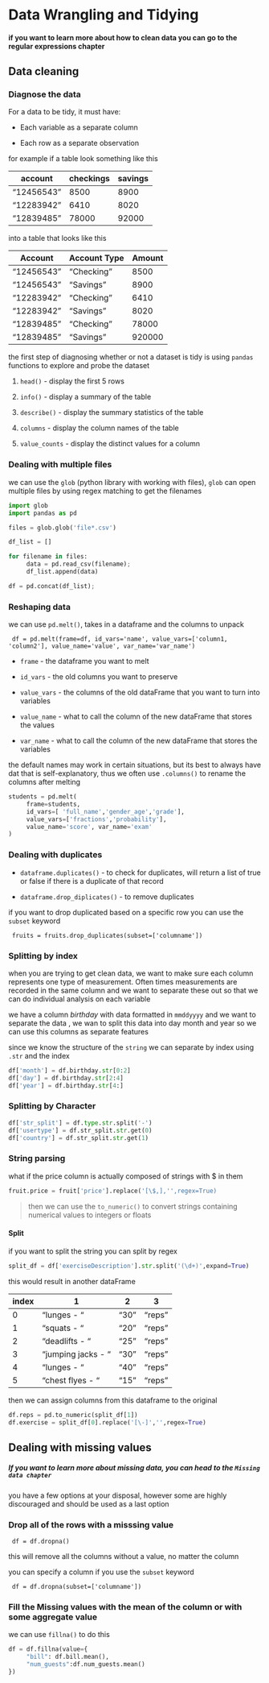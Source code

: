 # Data Wrangling and Tidying

#### if you want to learn more about how to clean data you can go to the regular expressions chapter


## Data cleaning

### Diagnose the data

For a data to be tidy, it must have:

-    Each variable as a separate column

-    Each row as a separate observation

for example if a table look something like this

| account    | checkings | savings |
| ---------- | --------- | ------- |
| “12456543” | 8500      | 8900    |
| “12283942” | 6410      | 8020    |
| “12839485” | 78000     | 92000   |

into a table that looks like this

| Account    | Account Type | Amount |
| ---------- | ------------ | ------ |
| “12456543” | “Checking”   | 8500   |
| “12456543” | “Savings”    | 8900   |
| “12283942” | “Checking”   | 6410   |
| “12283942” | “Savings”    | 8020   |
| “12839485” | “Checking”   | 78000  |
| “12839485” | “Savings”    | 920000 |

the first step of diagnosing whether or not a dataset is tidy is using `pandas` functions to explore and probe the dataset

1. `head()` - display the first 5 rows

2. `info()` - display a summary of the table

3. `describe()` - display the summary statistics of the table

4. `columns` - display the column names of the table

5. `value_counts` - display the distinct values for a column

### Dealing with multiple files

we can use the `glob` (python library with working with files), `glob` can open multiple files by using regex matching to get the filenames

```python
import glob
import pandas as pd

files = glob.glob('file*.csv')

df_list = []

for filename in files:
     data = pd.read_csv(filename);
     df_list.append(data)

df = pd.concat(df_list);

```

### Reshaping data

we can use `pd.melt()`, takes in a dataframe and the columns to unpack

     df = pd.melt(frame=df, id_vars='name', value_vars=['column1, 'column2'], value_name='value', var_name='var_name')

-    `frame` - the dataframe you want to melt

-    `id_vars` - the old columns you want to preserve

-    `value_vars` - the columns of the old dataFrame that you want to turn into variables

-    `value_name` - what to call the column of the new dataFrame that stores the values

-    `var_name` - what to call the column of the new dataFrame that stores the variables

the default names may work in certain situations, but its best to always have dat that is self-explanatory, thus we often use `.columns()` to rename the columns after melting

```python
students = pd.melt(
     frame=students,
     id_vars=[ 'full_name','gender_age','grade'],
     value_vars=['fractions','probability'],
     value_name='score', var_name='exam'
)

```

### Dealing with duplicates

-    `dataframe.duplicates()` - to check for duplicates, will return a list of true or false if there is a duplicate of that record

-    `dataframe.drop_diplicates()` - to remove duplicates

if you want to drop duplicated based on a specific row you can use the `subset` keyword

     fruits = fruits.drop_duplicates(subset=['columname'])

### Splitting by index

when you are trying to get clean data, we want to make sure each column represents one type of measurement. Often times measurements are recorded in the same column and we want to separate these out so that we can do individual analysis on each variable

we have a column _birthday_ with data formatted in `mmddyyyy` and we want to separate the data , we wan to split this data into day month and year so we can use this columns as separate features

since we know the structure of the `string` we can separate by index using `.str` and the index

```python
df['month'] = df.birthday.str[0:2]
df['day'] = df.birthday.str[2:4]
df['year'] = df.birthday.str[4:]
```

### Splitting by Character

```python
df['str_split'] = df.type.str.split('-')
df['usertype'] = df.str_split.str.get(0)
df['country'] = df.str_split.str.get(1)
```

### String parsing

what if the price column is actually composed of strings with $ in them

```python
fruit.price = fruit['price'].replace('[\$,],'',regex=True)
```

> then we can use the `to_numeric()` to convert strings containing numerical values to integers or floats

#### Split

if you want to split the string you can split by regex

```python
split_df = df['exerciseDescription'].str.split('(\d+)',expand=True)
```

this would result in another dataFrame

| index   | 1                  | 2    |3 |
| --- | ------------------ | ---- | ------ |
| 0   | “lunges - “        | “30” | “reps” |
| 1   | “squats - “        | “20” | “reps” |
| 2   | “deadlifts - “     | “25” | “reps” |
| 3   | “jumping jacks - “ | “30” | “reps” |
| 4   | “lunges - “        | “40” | “reps” |
| 5   | “chest flyes - “   | “15” | “reps” |

then we can assign columns from this dataframe to the original

```python
df.reps = pd.to_numeric(split_df[1])
df.exercise = split_df[0].replace('[\-]','',regex=True)
```

## Dealing with missing values

##### If you want to learn more about missing data, you can head to the `Missing data chapter`

you have a few options at your disposal, however some are highly discouraged and should be used as a last option

### Drop all of the rows with a misssing value

     df = df.dropna()

this will remove all the columns without a value, no matter the column

you can specify a column if you use the `subset` keyword

     df = df.dropna(subset=['columname'])

### Fill the Missing values with the mean of the column or with some aggregate value

we can use `fillna()` to do this 

```python
df = df.fillna(value={
     "bill": df.bill.mean(),
     "num_guests":df.num_guests.mean()
})
```

